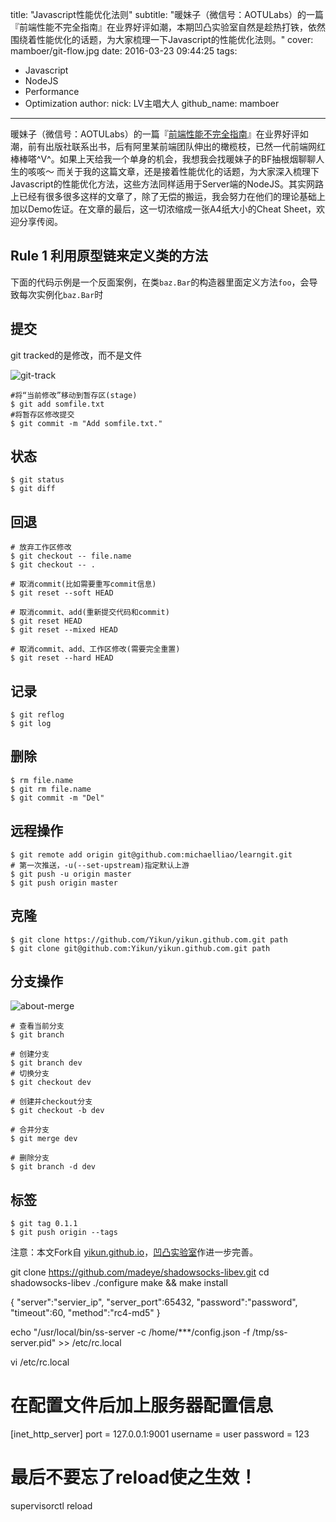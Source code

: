 title: "Javascript性能优化法则"
subtitle: "暖妹子（微信号：AOTULabs）的一篇『前端性能不完全指南』在业界好评如潮，本期凹凸实验室自然是趁热打铁，依然围绕着性能优化的话题，为大家梳理一下Javascript的性能优化法则。"
cover: mamboer/git-flow.jpg
date: 2016-03-23 09:44:25
tags:
  - Javascript
  - NodeJS
  - Performance
  - Optimization
author:
  nick: LV主唱大人
  github_name: mamboer

---

暖妹子（微信号：AOTULabs）的一篇『[前端性能不完全指南](http://aotu.io/notes/2016/03/16/optimization/)』在业界好评如潮，前有出版社联系出书，后有阿里某前端团队伸出的橄榄枝，已然一代前端网红棒棒嗒^V^。如果上天给我一个单身的机会，我想我会找暖妹子的BF抽根烟聊聊人生的咳咳～
而关于我的这篇文章，还是接着性能优化的话题，为大家深入梳理下Javascript的性能优化方法，这些方法同样适用于Server端的NodeJS。其实网路上已经有很多很多这样的文章了，除了无偿的搬运，我会努力在他们的理论基础上加以Demo佐证。在文章的最后，这一切浓缩成一张A4纸大小的Cheat Sheet，欢迎分享传阅。

<!-- more -->

## Rule 1 利用原型链来定义类的方法

下面的代码示例是一个反面案例，在类`baz.Bar`的构造器里面定义方法`foo`，会导致每次实例化`baz.Bar`时

## 提交
git tracked的是修改，而不是文件

![git-track](/img/post/mamboer/git-trees.jpg)

    #将“当前修改”移动到暂存区(stage)
    $ git add somfile.txt
    #将暂存区修改提交
    $ git commit -m "Add somfile.txt."

## 状态
    $ git status
    $ git diff

## 回退
    # 放弃工作区修改
    $ git checkout -- file.name
    $ git checkout -- .

    # 取消commit(比如需要重写commit信息)
    $ git reset --soft HEAD

    # 取消commit、add(重新提交代码和commit)
    $ git reset HEAD
    $ git reset --mixed HEAD

    # 取消commit、add、工作区修改(需要完全重置)
    $ git reset --hard HEAD

## 记录
    $ git reflog
    $ git log

## 删除
    $ rm file.name
    $ git rm file.name
    $ git commit -m "Del"

## 远程操作
    $ git remote add origin git@github.com:michaelliao/learngit.git
    # 第一次推送，-u(--set-upstream)指定默认上游
    $ git push -u origin master
    $ git push origin master

## 克隆
    $ git clone https://github.com/Yikun/yikun.github.com.git path
    $ git clone git@github.com:Yikun/yikun.github.com.git path


## 分支操作

![about-merge](/img/post/mamboer/git-merge.png)

    # 查看当前分支
    $ git branch

    # 创建分支
    $ git branch dev
    # 切换分支
    $ git checkout dev

    # 创建并checkout分支
    $ git checkout -b dev

    # 合并分支
    $ git merge dev

    # 删除分支
    $ git branch -d dev

## 标签
    $ git tag 0.1.1
    $ git push origin --tags

注意：本文Fork自 [yikun.github.io](http://yikun.github.io/)，[凹凸实验室](http://aotu.io)作进一步完善。

git clone https://github.com/madeye/shadowsocks-libev.git
cd shadowsocks-libev
./configure
make && make install

{
    "server":"servier_ip",
    "server_port":65432,
    "password":"password",
    "timeout":60,
    "method":"rc4-md5"
}

echo "/usr/local/bin/ss-server -c /home/***/config.json -f /tmp/ss-server.pid" >> /etc/rc.local

vi /etc/rc.local

# 在配置文件后加上服务器配置信息
[inet_http_server]
port = 127.0.0.1:9001
username = user
password = 123

# 最后不要忘了reload使之生效！
supervisorctl reload

